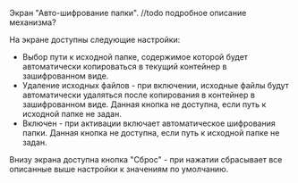 Экран "Авто-шифрование папки". 
//todo подробное описание механизма?

На экране доступны следующие настройки:
* Выбор пути к исходной папке, содержимое которой будет автоматически копироваться в текущий контейнер в зашифрованном виде.
* Удаление исходных файлов - при включении, исходные файлы будут автоматически удаляться после копирования в контейнер в зашифрованном виде. Данная кнопка не доступна, если путь к исходной папке не задан.
* Включен - при активации включает автоматическое шифрования папки. Данная кнопка не доступна, если путь к исходной папке не задан.

Внизу экрана доступна кнопка "Сброс" - при нажатии сбрасывает все описанные выше настройки к значениям по умолчанию.

